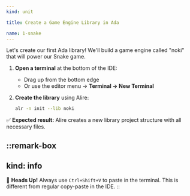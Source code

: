 ```yaml
---
kind: unit

title: Create a Game Engine Library in Ada

name: 1-snake
---
```


Let's create our first Ada library! We'll build a game engine called "noki" that will power our Snake game.

1. **Open a terminal** at the bottom of the IDE:
   - Drag up from the bottom edge
   - Or use the editor menu → **Terminal → New Terminal**

2. **Create the library** using Alire:
   ```bash
   alr -n init --lib noki
   ```

✅ **Expected result:** Alire creates a new library project structure with all necessary files.

::remark-box
---
kind: info
---
🤯 **Heads Up!** Always use `Ctrl+Shift+V` to paste in the terminal. This is different from regular copy-paste in the IDE.
::
